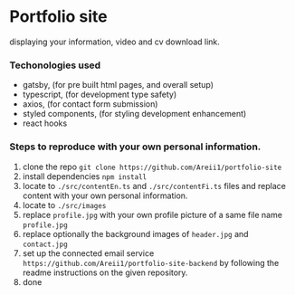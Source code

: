 # Portfolio site
displaying your information, video and cv download link.

### Techonologies used
- gatsby, (for pre built html pages, and overall setup)
- typescript, (for development type safety)
- axios, (for contact form submission)
- styled components, (for styling development enhancement)
- react hooks

### Steps to reproduce with your own personal information.
1. clone the repo `git clone https://github.com/Areii1/portfolio-site`
2. install dependencies `npm install`
3. locate to `./src/contentEn.ts` and `./src/contentFi.ts` files and replace content with your own personal information.
4. locate to `./src/images`
5. replace `profile.jpg` with your own profile picture of a same file name `profile.jpg`
6. replace optionally the background images of `header.jpg` and `contact.jpg`
7. set up the connected email service `https://github.com/Areii1/portfolio-site-backend` by following the readme instructions on the given repository.
9. done